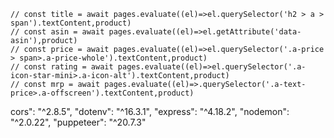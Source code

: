     // const title = await pages.evaluate((el)=>el.querySelector('h2 > a > span').textContent,product)
    // const asin = await pages.evaluate((el)=>el.getAttribute('data-asin'),product)
    // const price = await pages.evaluate((el)=>el.querySelector('.a-price > span>.a-price-whole').textContent,product)
    // const rating = await pages.evaluate((el)=>el.querySelector('.a-icon-star-mini>.a-icon-alt').textContent,product) 
    // const mrp = await pages.evaluate((el)=>.querySelector('.a-text-price>.a-offscreen').textContent,product) 

cors": "^2.8.5",
    "dotenv": "^16.3.1",
    "express": "^4.18.2",
    "nodemon": "^2.0.22",
    "puppeteer": "^20.7.3"